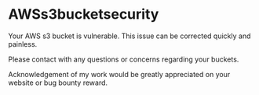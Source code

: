 # AWSs3bucketsecurity

Your AWS s3 bucket is vulnerable. This issue can be corrected quickly and painless.

Please contact with any questions or concerns regarding your buckets.

Acknowledgement of my work would be greatly appreciated on your website or bug bounty reward.
